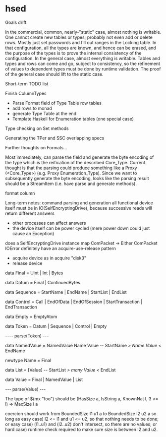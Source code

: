 # hsed
Goals drift.

In the commercial, common, nearly-"static" case, almost nothing is writable.
One cannot create new tables or types; probably not even add or delete rows.
Mostly just set passwords and fill out ranges in the Locking table.
In that configuration, all the types are known, and hence can be erased,
and the purpose of the types is to prove the internal consistency of the
configuration.
In the general case, almost everything is writable.
Tables and types and rows can come and go, subject to consistency,
so the refinement of values to dependent types must be done by runtime validation.
The proof of the general case should lift to the static case.


Short-term TODO list

Finish ColumnTypes
- Parse Format field of Type Table row tables
- add rows to monad
- generate Type Table at the end
- Template Haskell for Enumeration tables (one special case)

Type checking on Set methods

Generating the TPer and SSC overlapping specs

Further thoughts on Formats...

Most immediately, can parse the field and generate the byte encoding of the type which is the reification of the described Core_Type.
Current thought is that the parsing could produce something like a Proxy (<Core_Type>) (e.g. Proxy Enumeration_Type).
Since we want to subsequently generate the byte encoding, looks like the parsing result should be a StreamItem (i.e. have parse and generate methods).

format column





Long-term notes:
command parsing and generation all functional
device itself must be in IO(SelfEncryptingDrive), because successive reads will return different answers
- other processes can affect answers
- the device itself can be power cycled (mere power down could just cause an Exception)

does a SelfEncryptingDrive instance map ComPacket -> Either ComPacket IOError
definitely have an acquire-use-release pattern
- acquire device as in acquire "disk3"
- release device


data Final = Uint | Int | Bytes

data Datum = Final | ContinuedBytes

data Sequence = StartName | EndName | StartList | EndList

data Control = Call | EndOfData | EndOfSession | StartTransaction | EndTransaction

data Empty = EmptyAtom

data Token = Datum | Sequence | Control | Empty

---- parse(Token) ---

data NamedValue = NamedValue Name Value -- StartName *> Name Value <* EndName

newtype Name = Final

data List = [Value] -- StartList *> many Value <* EndList

data Value = Final | NamedValue | List

--- parse(Value) ---



The type of $(mx "foo") should be (HasSize a, IsString a, KnownNat l, 3 <= l) => MaxSize l a

coercion should work from BoundedSize l1 u1 a to BoundedSize l2 u2 a so long as
easy case) l2 <= l1 and u1 <= u2, so that nothing needs to be done; or
easy case) (l1..u1) and (l2..u2) don't intersect, so there are no values; or
hard case) runtime check required to make sure size is between l2 and u2.
